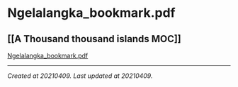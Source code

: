 # Ngelalangka_bookmark.pdf
 [[A Thousand thousand islands MOC]] 
---



[Ngelalangka\_bookmark.pdf](./resources/202104091112_Ngelalangka_bookmark.pdf.resources/Ngelalangka_bookmark.pdf)

---

_Created at 20210409._
_Last updated at 20210409._



